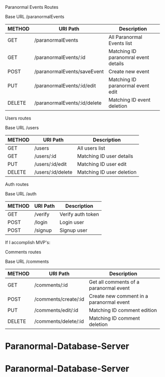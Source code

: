 Paranormal Events Routes

Base URL /paranormalEvents

| METHOD  | URI Path                                 | Description                                      |
|---------|------------------------------------------|--------------------------------------------------|
| GET     | /paranormalEvents                               | All Paranormal Events list                |
| GET     | /paranormalEvents/:id                           | Matching ID paranomral event details      |
| POST    | /paranormalEvents/saveEvent                     | Create new event                          |
| PUT     | /paranormalEvents/:id/edit                      | Matching ID paranormal event edit         |
| DELETE  | /paranormalEvents/:id/delete                    | Matching ID event deletion                |


Users routes

Base URL /users

| METHOD  | URI Path                                 | Description               |
|---------|------------------------------------------|---------------------------|
| GET     | /users                                   | All users list            |
| GET     | /users/:id                               | Matching ID user details  |
| PUT     | /users/:id/edit                          | Matching ID user edit     |
| DELETE  | /users/:id/delete                        | Matching ID user deletion |



Auth routes

Base URL /auth

| METHOD  | URI Path                                 | Description               |
|---------|------------------------------------------|---------------------------|
| GET     | /verify                                  | Verify auth token         |
| POST    | /login                                   | Login user                |
| POST    | /signup                                  | Signup user               |


If I accomplish MVP's:

Comments routes

Base URL /comments

| METHOD  | URI Path                                 | Description                                                 |
|---------|------------------------------------------|-------------------------------------------------------------|
| GET     | /comments/:id                            | Get all comments of a paranormal event                      |
| POST    | /comments/create/:id                     | Create new comment in a paranormal event                    |
| PUT     | /comments/edit/:id                       | Matching ID comment edition                                 |
| DELETE  | /comments/delete/:id                     | Matching ID comment deletion                                |# Paranormal-Database-Server
# Paranormal-Database-Server
# Paranormal-Database-Server
